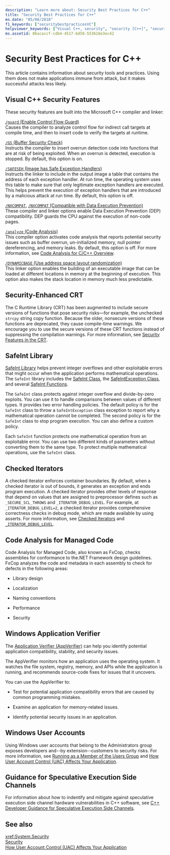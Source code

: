 ```yaml
---
description: "Learn more about: Security Best Practices for C++"
title: "Security Best Practices for C++"
ms.date: "05/08/2018"
f1_keywords: ["securitybestpracticesVC"]
helpviewer_keywords: ["Visual C++, security", "security [C++]", "security [C++], best practices"]
ms.assetid: 86acaccf-cdb4-4517-bd58-553618e3ec42
---
```

# Security Best Practices for C++

This article contains information about security tools and practices. Using them does not make applications immune from attack, but it makes successful attacks less likely.

## Visual C++ Security Features

These security features are built into the Microsoft C++ compiler and linker:

[`/guard` (Enable Control Flow Guard)](../build/reference/guard-enable-control-flow-guard.md)\
Causes the compiler to analyze control flow for indirect call targets at compile time, and then to insert code to verify the targets at runtime.

[`/GS` (Buffer Security Check)](../build/reference/gs-buffer-security-check.md)\
Instructs the compiler to insert overrun detection code into functions that are at risk of being exploited. When an overrun is detected, execution is stopped. By default, this option is on.

[`/SAFESEH` (Image has Safe Exception Handlers)](../build/reference/safeseh-image-has-safe-exception-handlers.md)\
Instructs the linker to include in the output image a table that contains the address of each exception handler. At run time, the operating system uses this table to make sure that only legitimate exception handlers are executed. This helps prevent the execution of exception handlers that are introduced by a malicious attack at run time. By default, this option is off.

[`/NXCOMPAT`](../build/reference/nxcompat.md), [`/NXCOMPAT` (Compatible with Data Execution Prevention)](../build/reference/nxcompat-compatible-with-data-execution-prevention.md)\
These compiler and linker options enable Data Execution Prevention (DEP) compatibility. DEP guards the CPU against the execution of non-code pages.

[`/analyze` (Code Analysis)](../build/reference/analyze-code-analysis.md)\
This compiler option activates code analysis that reports potential security issues such as buffer overrun, un-initialized memory, null pointer dereferencing, and memory leaks. By default, this option is off. For more information, see [Code Analysis for C/C++ Overview](../code-quality/code-analysis-for-c-cpp-overview.md).

[`/DYNAMICBASE` (Use address space layout randomization)](../build/reference/dynamicbase-use-address-space-layout-randomization.md)\
This linker option enables the building of an executable image that can be loaded at different locations in memory at the beginning of execution. This option also makes the stack location in memory much less predictable.

## Security-Enhanced CRT

The C Runtime Library (CRT) has been augmented to include secure versions of functions that pose security risks—for example, the unchecked `strcpy` string copy function. Because the older, nonsecure versions of these functions are deprecated, they cause compile-time warnings. We encourage you to use the secure versions of these CRT functions instead of suppressing the compilation warnings. For more information, see [Security Features in the CRT](../c-runtime-library/security-features-in-the-crt.md).

## SafeInt Library

[SafeInt Library](../safeint/safeint-library.md) helps prevent integer overflows and other exploitable errors that might occur when the application performs mathematical operations. The `SafeInt` library includes the [SafeInt Class](../safeint/safeint-class.md), the [SafeIntException Class](../safeint/safeintexception-class.md), and several [SafeInt Functions](../safeint/safeint-functions.md).

The `SafeInt` class protects against integer overflow and divide-by-zero exploits. You can use it to handle comparisons between values of different types. It provides two error handling policies. The default policy is for the `SafeInt` class to throw a `SafeIntException` class exception to report why a mathematical operation cannot be completed. The second policy is for the `SafeInt` class to stop program execution. You can also define a custom policy.

Each `SafeInt` function protects one mathematical operation from an exploitable error. You can use two different kinds of parameters without converting them to the same type. To protect multiple mathematical operations, use the `SafeInt` class.

## Checked Iterators

A checked iterator enforces container boundaries. By default, when a checked iterator is out of bounds, it generates an exception and ends program execution. A checked iterator provides other levels of response that depend on values that are assigned to preprocessor defines such as `_SECURE_SCL_THROWS` and `_ITERATOR_DEBUG_LEVEL`. For example, at `_ITERATOR_DEBUG_LEVEL=2`, a checked iterator provides comprehensive correctness checks in debug mode, which are made available by using asserts. For more information, see [Checked Iterators](../standard-library/checked-iterators.md) and [`_ITERATOR_DEBUG_LEVEL`](../standard-library/iterator-debug-level.md).

## Code Analysis for Managed Code

Code Analysis for Managed Code, also known as FxCop, checks assemblies for conformance to the.NET Framework design guidelines. FxCop analyzes the code and metadata in each assembly to check for defects in the following areas:

- Library design

- Localization

- Naming conventions

- Performance

- Security

## Windows Application Verifier

The [Application Verifier (AppVerifier)](/windows-hardware/drivers/debugger/enable-application-verifier) can help you identify potential application compatibility, stability, and security issues.

The AppVerifier monitors how an application uses the operating system. It watches the file system, registry, memory, and APIs while the application is running, and recommends source-code fixes for issues that it uncovers.

You can use the AppVerifier to:

- Test for potential application compatibility errors that are caused by common programming mistakes.

- Examine an application for memory-related issues.

- Identify potential security issues in an application.

## Windows User Accounts

Using Windows user accounts that belong to the Administrators group exposes developers and--by extension--customers to security risks. For more information, see [Running as a Member of the Users Group](running-as-a-member-of-the-users-group.md) and [How User Account Control (UAC) Affects Your Application](how-user-account-control-uac-affects-your-application.md).

## Guidance for Speculative Execution Side Channels

For information about how to indentify and mitigate against speculative execution side channel hardware vulnerabilities in C++ software, see [C++ Developer Guidance for Speculative Execution Side Channels](developer-guidance-speculative-execution.md).

## See also

<xref:System.Security>\
[Security](/dotnet/standard/security/index)\
[How User Account Control (UAC) Affects Your Application](how-user-account-control-uac-affects-your-application.md)
